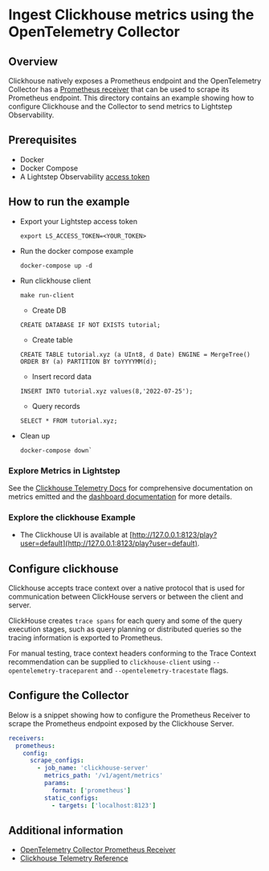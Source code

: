# Ingest Clickhouse metrics using the OpenTelemetry Collector

## Overview

 Clickhouse natively exposes a Prometheus endpoint and the OpenTelemetry Collector has a [Prometheus receiver][otel-prom-receiver] that can be used to scrape its Prometheus endpoint. This directory contains an example showing how to configure Clickhouse and the Collector to send metrics to Lightstep Observability.

## Prerequisites

* Docker
* Docker Compose
* A Lightstep Observability [access token][ls-docs-access-token]

## How to run the example

* Export your Lightstep access token
  ```
  export LS_ACCESS_TOKEN=<YOUR_TOKEN>
  ```
* Run the docker compose example
  ```
  docker-compose up -d
  ```
* Run clickhouse client
  ```
  make run-client
  ```
  * Create DB
  ```
  CREATE DATABASE IF NOT EXISTS tutorial;
  ```
  * Create table
  ```
  CREATE TABLE tutorial.xyz (a UInt8, d Date) ENGINE = MergeTree() ORDER BY (a) PARTITION BY toYYYYMM(d);
  ```
  * Insert record data
  ```
  INSERT INTO tutorial.xyz values(8,'2022-07-25');
  ```
    * Query records
  ```
  SELECT * FROM tutorial.xyz;
  ```

* Clean up
  ```
  docker-compose down`
  ```

### Explore Metrics in Lightstep

See the [Clickhouse Telemetry Docs][clickhouse-docs-telemetry] for comprehensive documentation on metrics emitted and the [dashboard documentation][ls-docs-dashboards] for more details.

### Explore the clickhouse Example

* The Clickhouse UI is available at [http://127.0.0.1:8123/play?user=default](http://127.0.0.1:8123/play?user=default).


## Configure clickhouse

Clickhouse accepts trace context over a native protocol that is used for communication between ClickHouse servers or between the client and server. 

ClickHouse creates `trace spans` for each query and some of the query execution stages, such as query planning or distributed queries so the tracing information is exported to Prometheus.

For manual testing, trace context headers conforming to the Trace Context recommendation can be supplied to `clickhouse-client` using `--opentelemetry-traceparent` and `--opentelemetry-tracestate` flags.

## Configure the Collector

Below is a snippet showing how to configure the Prometheus Receiver to scrape the Prometheus endpoint exposed by the Clickhouse Server.

```yaml
receivers:
  prometheus:
    config:
      scrape_configs:
        - job_name: 'clickhouse-server'
          metrics_path: '/v1/agent/metrics'
          params:
            format: ['prometheus']
          static_configs:
            - targets: ['localhost:8123']
```



## Additional information

- [OpenTelemetry Collector Prometheus Receiver][otel-prom-receiver]
- [Clickhouse Telemetry Reference][clickhouse-docs-telemetry]

[ls-docs-access-token]: https://docs.lightstep.com/docs/create-and-manage-access-tokens
[ls-docs-dashboards]: https://docs.lightstep.com/docs/create-and-manage-dashboards
[otel-prom-receiver]: https://github.com/open-telemetry/opentelemetry-collector-contrib/tree/main/receiver/prometheusreceiver
[clickhouse-docs-telemetry]: https://clickhouse.com/docs/en/operations/opentelemetry/
[learn-clickhouse-repo]: https://github.com/ClickHouse/ClickHouse/blob/master/docker/server/README.md